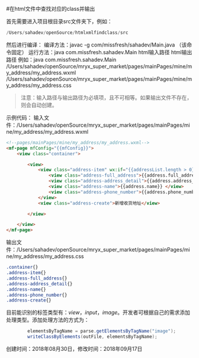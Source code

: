 #在html文件中查找对应的class并输出

首先需要进入项目根目录src文件夹下，例如：
```java
/Users/sahadev/openSource/htmlxmlfindclass/src
```

然后进行编译：
编译方法：javac -g com/missfresh/sahadev/Main.java （该命令固定）
运行方法：java com.missfresh.sahadev.Main html输入路径 html输出路径
        例如：java com.missfresh.sahadev.Main /Users/sahadev/openSource/mryx_super_market/pages/mainPages/mine/my_address/my_address.wxml /Users/sahadev/openSource/mryx_super_market/pages/mainPages/mine/my_address/my_address.css

> 注意：输入路径与输出路径为必填项，且不可相等。如果输出文件不存在，则会自动创建。

示例代码：
输入文件：/Users/sahadev/openSource/mryx_super_market/pages/mainPages/mine/my_address/my_address.wxml
```html
<!--pages/mainPages/mine/my_address/my_address.wxml-->
<mf-page mfConfig="{{mfConfig}}">
    <view class="container">

        <view>
            <view class="address-item" wx:if="{{addressList.length > 0}}" wx:for="{{addressList}}" wx:for-item="address">
                <view class="address-full_address">{{address.full_address}}</view>
                <view class="address-address_detail">{{address.address_detail}}</view>
                <view class="address-name">{{address.name}} </view>
                <view class="address-phone_number">{{address.phone_number}}</view>
            </view>
            <view class="address-create">新增收货地址</view>

        </view>

    </view>
</mf-page>
```

输出文件：/Users/sahadev/openSource/mryx_super_market/pages/mainPages/mine/my_address/my_address.css
```css
.container{}
.address-item{}
.address-full_address{}
.address-address_detail{}
.address-name{}
.address-phone_number{}
.address-create{}
```


目前能识别的标签类型有：*view*，*input*，*image*。开发者可根据自己的需求添加处理类型。添加处理方法的方式为：
```java
        elementsByTagName = parse.getElementsByTagName("image");
        writeClassByElements(outFile, elementsByTagName);
```
创建时间：2018年08月30日，修改时间：2018年09月17日